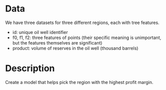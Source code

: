 # Data
We have three datasets for three different regions, each with tree features.

* id: unique oil well identifier
* f0, f1, f2: three features of points (their specific meaning is unimportant, but the features themselves are significant)
* product: volume of reserves in the oil well (thousand barrels)

# Description
Create a model that helps pick the region with the highest profit margin.
